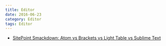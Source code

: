```yaml
---
title: Editor
date: 2016-06-23
category: Editor
tags: Editor
---
```


- [SitePoint Smackdown: Atom vs Brackets vs Light Table vs Sublime Text](https://www.sitepoint.com/sitepoint-smackdown-atom-vs-brackets-vs-light-table-vs-sublime-text/?utm_source=tuicool&utm_medium=referral)
